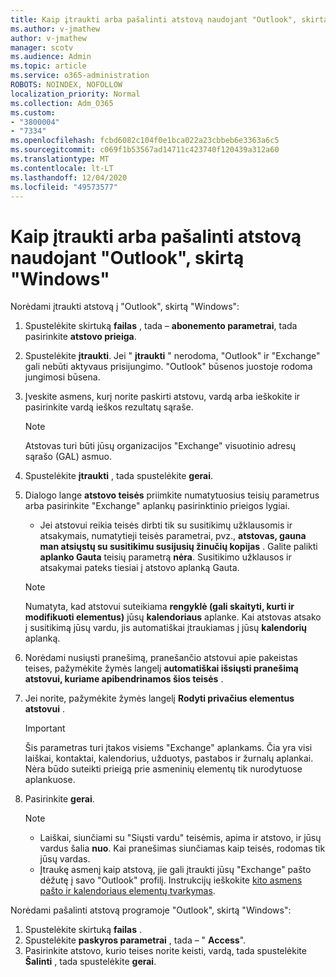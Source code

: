 ```yaml
---
title: Kaip įtraukti arba pašalinti atstovą naudojant "Outlook", skirtą "Windows"
ms.author: v-jmathew
author: v-jmathew
manager: scotv
ms.audience: Admin
ms.topic: article
ms.service: o365-administration
ROBOTS: NOINDEX, NOFOLLOW
localization_priority: Normal
ms.collection: Adm_O365
ms.custom:
- "3800004"
- "7334"
ms.openlocfilehash: fcbd6082c104f0e1bca022a23cbbeb6e3363a6c5
ms.sourcegitcommit: c069f1b53567ad14711c423740f120439a312a60
ms.translationtype: MT
ms.contentlocale: lt-LT
ms.lasthandoff: 12/04/2020
ms.locfileid: "49573577"
---
```

# <a name="how-to-add-or-remove-a-delegate-in-outlook-for-windows"></a>Kaip įtraukti arba pašalinti atstovą naudojant "Outlook", skirtą "Windows"

Norėdami įtraukti atstovą į "Outlook", skirtą "Windows": 

1. Spustelėkite skirtuką **failas** , tada – **abonemento parametrai**, tada pasirinkite **atstovo prieiga**.
2. Spustelėkite **įtraukti**. Jei " **įtraukti** " nerodoma, "Outlook" ir "Exchange" gali nebūti aktyvaus prisijungimo. "Outlook" būsenos juostoje rodoma jungimosi būsena.
3. Įveskite asmens, kurį norite paskirti atstovu, vardą arba ieškokite ir pasirinkite vardą ieškos rezultatų sąraše.

    > [!NOTE]
    > Atstovas turi būti jūsų organizacijos "Exchange" visuotinio adresų sąrašo (GAL) asmuo.
4. Spustelėkite **įtraukti** , tada spustelėkite **gerai**.
5. Dialogo lange **atstovo teisės** priimkite numatytuosius teisių parametrus arba pasirinkite "Exchange" aplankų pasirinktinio prieigos lygiai.

    - Jei atstovui reikia teisės dirbti tik su susitikimų užklausomis ir atsakymais, numatytieji teisės parametrai, pvz., **atstovas, gauna man atsiųstų su susitikimu susijusių žinučių kopijas** . Galite palikti **aplanko Gauta** teisių parametrą **nėra**. Susitikimo užklausos ir atsakymai pateks tiesiai į atstovo aplanką Gauta.

    > [!NOTE]
    > Numatyta, kad atstovui suteikiama **rengyklė (gali skaityti, kurti ir modifikuoti elementus)** jūsų **kalendoriaus** aplanke. Kai atstovas atsako į susitikimą jūsų vardu, jis automatiškai įtraukiamas į jūsų **kalendorių** aplanką.

5. Norėdami nusiųsti pranešimą, pranešančio atstovui apie pakeistas teises, pažymėkite žymės langelį **automatiškai išsiųsti pranešimą atstovui, kuriame apibendrinamos šios teisės** .
6. Jei norite, pažymėkite žymės langelį **Rodyti privačius elementus atstovui** .

    > [!IMPORTANT]
    > Šis parametras turi įtakos visiems "Exchange" aplankams. Čia yra visi laiškai, kontaktai, kalendorius, užduotys, pastabos ir žurnalų aplankai. Nėra būdo suteikti prieigą prie asmeninių elementų tik nurodytuose aplankuose.

7. Pasirinkite **gerai**.

    > [!NOTE]
    >
    > - Laiškai, siunčiami su "Siųsti vardu" teisėmis, apima ir atstovo, ir jūsų vardus šalia **nuo**. Kai pranešimas siunčiamas kaip teisės, rodomas tik jūsų vardas.
    > - Įtraukę asmenį kaip atstovą, jie gali įtraukti jūsų "Exchange" pašto dėžutę į savo "Outlook" profilį. Instrukcijų ieškokite [kito asmens pašto ir kalendoriaus elementų tvarkymas](https://support.microsoft.com/office/manage-another-person-s-mail-and-calendar-items-afb79d6b-2967-43b9-a944-a6b953190af5).

Norėdami pašalinti atstovą programoje "Outlook", skirtą "Windows":

1. Spustelėkite skirtuką **failas** .
2. Spustelėkite **paskyros parametrai** , tada – " **Access**".
3. Pasirinkite atstovo, kurio teises norite keisti, vardą, tada spustelėkite **Šalinti** , tada spustelėkite **gerai**.
